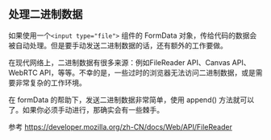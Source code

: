 
## 处理二进制数据
如果使用一个`<input type="file">` 组件的 FormData 对象，传给代码的数据会被自动处理。但是要手动发送二进制数据的话，还有额外的工作要做。

在现代网络上，二进制数据有很多来源：例如FileReader API、Canvas API、WebRTC API，等等。不幸的是，一些过时的浏览器无法访问二进制数据，或是需要非常复杂的工作环境。


在 formData 的帮助下，发送二进制数据非常简单，使用 append() 方法就可以了。如果你必须手动进行，那确实会有一些棘手。

参考 https://developer.mozilla.org/zh-CN/docs/Web/API/FileReader